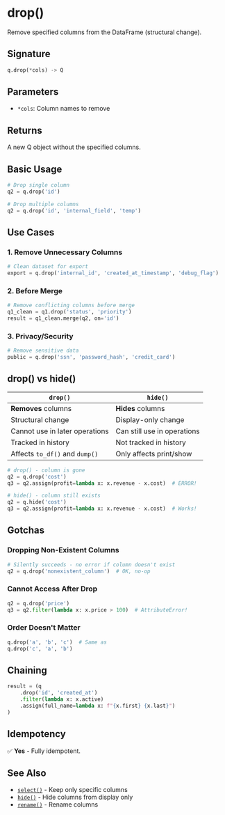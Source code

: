 # drop()

Remove specified columns from the DataFrame (structural change).

## Signature

```python
q.drop(*cols) -> Q
```

## Parameters

- `*cols`: Column names to remove

## Returns

A new Q object without the specified columns.

## Basic Usage

```python
# Drop single column
q2 = q.drop('id')

# Drop multiple columns
q2 = q.drop('id', 'internal_field', 'temp')
```

## Use Cases

### 1. Remove Unnecessary Columns
```python
# Clean dataset for export
export = q.drop('internal_id', 'created_at_timestamp', 'debug_flag')
```

### 2. Before Merge
```python
# Remove conflicting columns before merge
q1_clean = q1.drop('status', 'priority')
result = q1_clean.merge(q2, on='id')
```

### 3. Privacy/Security
```python
# Remove sensitive data
public = q.drop('ssn', 'password_hash', 'credit_card')
```

## drop() vs hide()

| `drop()` | `hide()` |
|----------|----------|
| **Removes** columns | **Hides** columns |
| Structural change | Display-only change |
| Cannot use in later operations | Can still use in operations |
| Tracked in history | Not tracked in history |
| Affects `to_df()` and `dump()` | Only affects print/show |

```python
# drop() - column is gone
q2 = q.drop('cost')
q3 = q2.assign(profit=lambda x: x.revenue - x.cost)  # ERROR!

# hide() - column still exists
q2 = q.hide('cost')
q3 = q2.assign(profit=lambda x: x.revenue - x.cost)  # Works!
```

## Gotchas

### Dropping Non-Existent Columns
```python
# Silently succeeds - no error if column doesn't exist
q2 = q.drop('nonexistent_column')  # OK, no-op
```

### Cannot Access After Drop
```python
q2 = q.drop('price')
q3 = q2.filter(lambda x: x.price > 100)  # AttributeError!
```

### Order Doesn't Matter
```python
q.drop('a', 'b', 'c')  # Same as
q.drop('c', 'a', 'b')
```

## Chaining

```python
result = (q
    .drop('id', 'created_at')
    .filter(lambda x: x.active)
    .assign(full_name=lambda x: f"{x.first} {x.last}")
)
```

## Idempotency

✅ **Yes** - Fully idempotent.

## See Also

- [`select()`](select.md) - Keep only specific columns
- [`hide()`](hide.md) - Hide columns from display only
- [`rename()`](rename.md) - Rename columns
